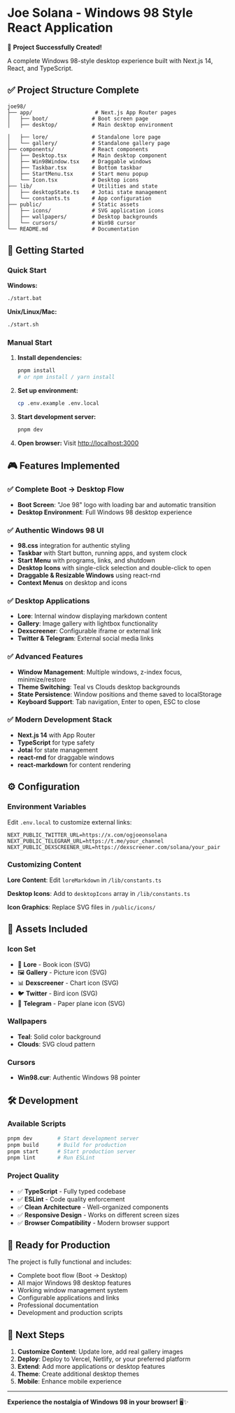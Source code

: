 # Joe Solana - Windows 98 Style React Application

🎉 **Project Successfully Created!** 

A complete Windows 98-style desktop experience built with Next.js 14, React, and TypeScript.

## ✅ Project Structure Complete

```
joe98/
├── app/                    # Next.js App Router pages
│   ├── boot/              # Boot screen page
│   ├── desktop/           # Main desktop environment

│   ├── lore/              # Standalone lore page
│   └── gallery/           # Standalone gallery page
├── components/            # React components
│   ├── Desktop.tsx        # Main desktop component
│   ├── Win98Window.tsx    # Draggable windows
│   ├── Taskbar.tsx        # Bottom taskbar
│   ├── StartMenu.tsx      # Start menu popup
│   └── Icon.tsx           # Desktop icons
├── lib/                   # Utilities and state
│   ├── desktopState.ts    # Jotai state management
│   └── constants.ts       # App configuration
├── public/                # Static assets
│   ├── icons/             # SVG application icons
│   ├── wallpapers/        # Desktop backgrounds
│   └── cursors/           # Win98 cursor
└── README.md              # Documentation
```

## 🚀 Getting Started

### Quick Start

**Windows:**
```bash
./start.bat
```

**Unix/Linux/Mac:**
```bash
./start.sh
```

### Manual Start

1. **Install dependencies:**
   ```bash
   pnpm install
   # or npm install / yarn install
   ```

2. **Set up environment:**
   ```bash
   cp .env.example .env.local
   ```

3. **Start development server:**
   ```bash
   pnpm dev
   ```

4. **Open browser:**
   Visit [http://localhost:3000](http://localhost:3000)

## 🎮 Features Implemented

### ✅ Complete Boot → Desktop Flow
- **Boot Screen**: "Joe 98" logo with loading bar and automatic transition
- **Desktop Environment**: Full Windows 98 desktop experience

### ✅ Authentic Windows 98 UI
- **98.css** integration for authentic styling
- **Taskbar** with Start button, running apps, and system clock
- **Start Menu** with programs, links, and shutdown
- **Desktop Icons** with single-click selection and double-click to open
- **Draggable & Resizable Windows** using react-rnd
- **Context Menus** on desktop and icons

### ✅ Desktop Applications
- **Lore**: Internal window displaying markdown content
- **Gallery**: Image gallery with lightbox functionality  
- **Dexscreener**: Configurable iframe or external link
- **Twitter & Telegram**: External social media links

### ✅ Advanced Features
- **Window Management**: Multiple windows, z-index focus, minimize/restore
- **Theme Switching**: Teal vs Clouds desktop backgrounds
- **State Persistence**: Window positions and theme saved to localStorage
- **Keyboard Support**: Tab navigation, Enter to open, ESC to close

### ✅ Modern Development Stack
- **Next.js 14** with App Router
- **TypeScript** for type safety
- **Jotai** for state management
- **react-rnd** for draggable windows
- **react-markdown** for content rendering

## ⚙️ Configuration

### Environment Variables

Edit `.env.local` to customize external links:

```env
NEXT_PUBLIC_TWITTER_URL=https://x.com/ogjoeonsolana
NEXT_PUBLIC_TELEGRAM_URL=https://t.me/your_channel  
NEXT_PUBLIC_DEXSCREENER_URL=https://dexscreener.com/solana/your_pair
```

### Customizing Content

**Lore Content**: Edit `loreMarkdown` in `/lib/constants.ts`

**Desktop Icons**: Add to `desktopIcons` array in `/lib/constants.ts`

**Icon Graphics**: Replace SVG files in `/public/icons/`

## 🎨 Assets Included

### Icon Set
- 📖 **Lore** - Book icon (SVG)
- 🖼️ **Gallery** - Picture icon (SVG)  
- 📊 **Dexscreener** - Chart icon (SVG)
- 🐦 **Twitter** - Bird icon (SVG)
- 💬 **Telegram** - Paper plane icon (SVG)

### Wallpapers  
- **Teal**: Solid color background
- **Clouds**: SVG cloud pattern

### Cursors
- **Win98.cur**: Authentic Windows 98 pointer

## 🛠️ Development

### Available Scripts

```bash
pnpm dev        # Start development server
pnpm build      # Build for production
pnpm start      # Start production server  
pnpm lint       # Run ESLint
```

### Project Quality
- ✅ **TypeScript** - Fully typed codebase
- ✅ **ESLint** - Code quality enforcement  
- ✅ **Clean Architecture** - Well-organized components
- ✅ **Responsive Design** - Works on different screen sizes
- ✅ **Browser Compatibility** - Modern browser support

## 🎯 Ready for Production

The project is fully functional and includes:

- Complete boot flow (Boot → Desktop)
- All major Windows 98 desktop features  
- Working window management system
- Configurable applications and links
- Professional documentation
- Development and production scripts

## 🚢 Next Steps

1. **Customize Content**: Update lore, add real gallery images
2. **Deploy**: Deploy to Vercel, Netlify, or your preferred platform
3. **Extend**: Add more applications or desktop features
4. **Theme**: Create additional desktop themes
5. **Mobile**: Enhance mobile experience

---

**Experience the nostalgia of Windows 98 in your browser!** 🖥️✨
